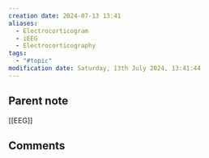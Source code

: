 ```yaml
---
creation date: 2024-07-13 13:41
aliases:
  - Electrocorticogram
  - iEEG
  - Electrocorticography
tags:
  - "#topic"
modification date: Saturday, 13th July 2024, 13:41:44
---
```


## Parent note
[[EEG]]

## Comments
